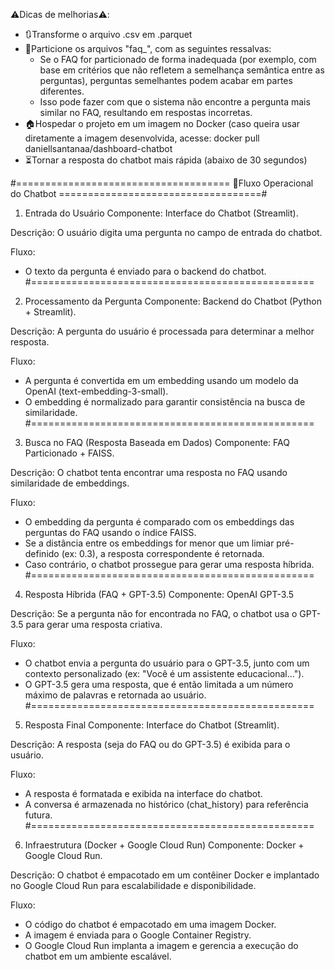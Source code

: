 ⚠️Dicas de melhorias⚠️:
- 🔃Transforme o arquivo .csv em .parquet
- 🔪Particione os arquivos "faq_", com as seguintes ressalvas:
    - Se o FAQ for particionado de forma inadequada (por exemplo, com base em critérios que não refletem
      a semelhança semântica entre as perguntas), perguntas semelhantes podem acabar em partes diferentes.
    - Isso pode fazer com que o sistema não encontre a pergunta mais similar no FAQ, resultando em respostas incorretas.
- 🏠Hospedar o projeto em um imagem no Docker (caso queira usar diretamente a imagem desenvolvida, acesse: docker pull daniellsantanaa/dashboard-chatbot
- ⏳Tornar a resposta do chatbot mais rápida (abaixo de 30 segundos)

#===================================== 🤖Fluxo Operacional do Chatbot ===================================#
1. Entrada do Usuário
Componente: Interface do Chatbot (Streamlit).

Descrição: O usuário digita uma pergunta no campo de entrada do chatbot.

Fluxo:
- O texto da pergunta é enviado para o backend do chatbot.
#=================================================

2. Processamento da Pergunta
Componente: Backend do Chatbot (Python + Streamlit).

Descrição: A pergunta do usuário é processada para determinar a melhor resposta.

Fluxo:
- A pergunta é convertida em um embedding usando um modelo da OpenAI (text-embedding-3-small).
- O embedding é normalizado para garantir consistência na busca de similaridade.
#=================================================

3. Busca no FAQ (Resposta Baseada em Dados)
Componente: FAQ Particionado + FAISS.

Descrição: O chatbot tenta encontrar uma resposta no FAQ usando similaridade de embeddings.

Fluxo:
- O embedding da pergunta é comparado com os embeddings das perguntas do FAQ usando o índice FAISS.
- Se a distância entre os embeddings for menor que um limiar pré-definido (ex: 0.3), a resposta correspondente é retornada.
- Caso contrário, o chatbot prossegue para gerar uma resposta híbrida.
#=================================================

4. Resposta Híbrida (FAQ + GPT-3.5)
Componente: OpenAI GPT-3.5

Descrição: Se a pergunta não for encontrada no FAQ, o chatbot usa o GPT-3.5 para gerar uma resposta criativa.

Fluxo:
- O chatbot envia a pergunta do usuário para o GPT-3.5, junto com um contexto personalizado (ex: "Você é um assistente educacional...").
- O GPT-3.5 gera uma resposta, que é então limitada a um número máximo de palavras e retornada ao usuário.
#=================================================

5. Resposta Final
Componente: Interface do Chatbot (Streamlit).

Descrição: A resposta (seja do FAQ ou do GPT-3.5) é exibida para o usuário.

Fluxo:
- A resposta é formatada e exibida na interface do chatbot.
- A conversa é armazenada no histórico (chat_history) para referência futura.
#=================================================

6. Infraestrutura (Docker + Google Cloud Run)
Componente: Docker + Google Cloud Run.

Descrição: O chatbot é empacotado em um contêiner Docker e implantado no Google Cloud Run para escalabilidade e disponibilidade.

Fluxo:
- O código do chatbot é empacotado em uma imagem Docker.
- A imagem é enviada para o Google Container Registry.
- O Google Cloud Run implanta a imagem e gerencia a execução do chatbot em um ambiente escalável.




